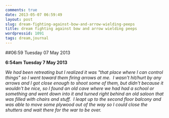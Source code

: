 ```yaml
---
comments: true
date: 2013-05-07 06:59:49
layout: post
slug: dream-fighting-against-bow-and-arrow-wielding-peeps
title: dream fighting against bow and arrow wielding peeps
wordpressid: 1091
tags: dream,journal
---
```


##06:59 Tuesday 07 May 2013

**6:54am Tuesday 7 May 2013**

_We had been retreating but I realized it was "that place where I can control things" so I went toward them firing arrows at me.  I wasn't hit/hurt by any arrows and I got close enough to shoot some of them, but didn't because it wouldn't be nice, so I found an old cave where we had had a school or something and went down into it and turned right behind an old saloon that was filled with chairs and stuff.  I leapt up to the second floor balcony and was able to move some plywood out of the way so I could close the shutters and wait there for the war to be over._
